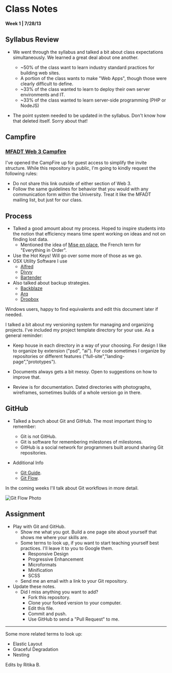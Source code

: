Class Notes
=============

#### Week 1 | 7/28/13

Syllabus Review
--------------
- We went through the syllabus and talked a bit about class expectations simultaneously. We learned a great deal about one another.
	- ~50% of the class want to learn industry standard practices for building web sites.
	- A portion of the class wants to make "Web Apps", though those were clearly difficult to define.
	- ~33% of the class wanted to learn to deploy their own server environments and IT.
	- ~33% of the class wanted to learn server-side programming (PHP or NodeJS)

- The point system needed to be updated in the syllabus. Don't know how that deleted itself. Sorry about that!

Campfire
--------------
### [MFADT Web 3 Campfire](https://arbitrary.campfirenow.com/a3959)

I've opened the CampFire up for guest access to simplify the invite structure. While this repository is public, I'm going to kindly request the following rules:

- Do not share this link outside of either section of Web 3.
- Follow the same guidelines for behavior that you would with any communication form within the University. Treat it like the MFADT mailing list, but just for our class. 


Process
--------------
- Talked a good amount about my process. Hoped to inspire students into the notion that efficiency means time spent working on ideas and not on finding lost data.
	- Mentioned the idea of [Mise en place](http://en.wikipedia.org/wiki/Mise_en_place), the French term for "Everything in Order".
- Use the Hot Keys! Will go over some more of those as we go.
- OSX Utility Software I use
	- [Alfred](http://www.alfredapp.com/)
	- [Divvy](http://mizage.com/divvy/)
	- [Bartender](http://www.macbartender.com/)
- Also talked about backup strategies.
	- [Backblaze](http://www.backblaze.com/)
	- [Arq](http://www.haystacksoftware.com/arq/)
	- [Dropbox](http://dropbox.com)

Windows users, happy to find equivalents and edit this document later if needed.

I talked a bit about my versioning system for managing and organizing projects. I've included my project template directory for your use. As a general reminder:

- Keep house in each directory in a way of your choosing. For design I like to organize by extension ("psd", "ai"). For code sometimes I organize by repositories or different features ("full-site","landing-page","prototypes").

- Documents always gets a bit messy. Open to suggestions on how to improve that.

- Review is for documentation. Dated directories with photographs, wireframes, sometimes builds of a whole version go in there.


GitHub
--------------
- Talked a bunch about Git and GitHub. The most important thing to remember:
	- Git is not GitHub.
	- Git is software for remembering milestones of milestones.
	- GitHub is a social network for programmers built around sharing Git repositories.

- Additional Info
	- [Git Guide](http://rogerdudler.github.io/git-guide/).
	- [Git Flow](https://gist.github.com/jkosoy/5903617).

In the coming weeks I'll talk about Git workflows in more detail.

![Git Flow Photo](http://f.cl.ly/items/3t3q3h0L0k26020z343u/ClouDrop%20Aug%2030,%202013,%2012%3A51%3A30%20PM.png)

Assignment
--------------
- Play with Git and GitHub. 
	- Show me what you got. Build a one page site about yourself that shows me where your skills are.
	- Some terms to look up, if you want to start teaching yourself best practices. I'll leave it to you to Google them.
		- Responsive Design
		- Progressive Enhancement
		- Microformats
		- Minification
		- SCSS
	- Send me an email with a link to your Git repository.
- Update these notes.
	- Did I miss anything you want to add?
		- Fork this repository.
		- Clone your forked version to your computer.
		- Edit this file.
		- Commit and push.
		- Use GitHub to send a "Pull Request" to me.

--------------

Some more related terms to look up:
- Elastic Layout
- Graceful Degradation
- Nesting

Edits by Ritika B.


